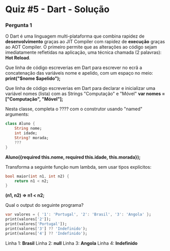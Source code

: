 # Quiz #5 - Dart - Solução

### Pergunta 1

O Dart é uma linguagem multi-plataforma que combina rapidez de **desenvolvimento** graças ao JIT Compiler com rapidez de **execução** graças ao AOT Compiler. O primeiro permite que as alterações ao código sejam imediatamente refletidas na aplicação, uma técnica chamada (2 palavras): **Hot Reload**.

Que linha de código escreverias em Dart para escrever no ecrã a concatenação das variáveis nome e apelido, com um espaço no meio:
**print("$nome $apelido");**

Que linha de código escreverias em Dart para declarar e inicializar uma variável nomes (lista) com as Strings "Computação" e "Móvel"
**var nomes = ["Computação", "Móvel"];**

Nesta classe, completa o ???? com o construtor usando "named" arguments:

```dart
class Aluno {
    String nome;
    int idade;
    String? morada;
    ???
}
```
**Aluno({required this.nome, required this.idade, this.morada});**

Transforma a seguinte função num lambda, sem usar tipos explícitos:

```dart
bool maior(int n1, int n2) {
    return n1 < n2;
}
```
**(n1, n2) => n1 < n2;**

Qual o output do seguinte programa?

```dart
var valores = { '1': 'Portugal', '2': 'Brasil', '3': 'Angola' };
print(valores['2']);
print(valores['Portugal']);
print(valores['3'] ?? 'Indefinido');
print(valores['4'] ?? 'Indefinido');
```

Linha 1: **Brasil**
Linha 2: **null**
Linha 3: **Angola**
Linha 4: **Indefinido** 